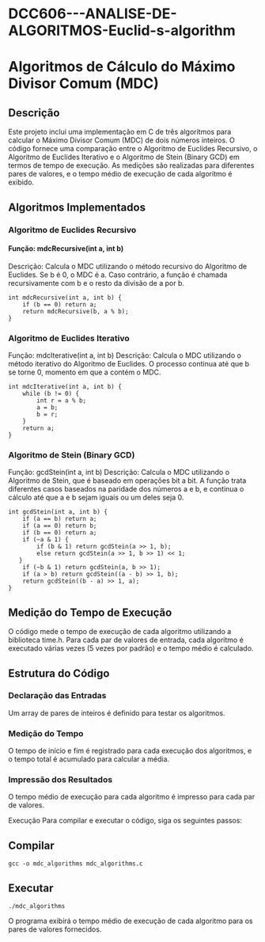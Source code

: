 # DCC606---ANALISE-DE-ALGORITMOS-Euclid-s-algorithm

# Algoritmos de Cálculo do Máximo Divisor Comum (MDC)

## Descrição
Este projeto inclui uma implementação em C de três algoritmos para calcular o Máximo Divisor Comum (MDC) de dois números inteiros. O código fornece uma comparação entre o Algoritmo de Euclides Recursivo, o Algoritmo de Euclides Iterativo e o Algoritmo de Stein (Binary GCD) em termos de tempo de execução. As medições são realizadas para diferentes pares de valores, e o tempo médio de execução de cada algoritmo é exibido.

## Algoritmos Implementados

### Algoritmo de Euclides Recursivo

#### Função: mdcRecursive(int a, int b)
   Descrição: Calcula o MDC utilizando o método recursivo do Algoritmo de Euclides. Se b é 0, o MDC é a. Caso contrário, a 
   função é chamada recursivamente com b e o resto da divisão de a por b.

    int mdcRecursive(int a, int b) {
        if (b == 0) return a;
        return mdcRecursive(b, a % b);
    }
### Algoritmo de Euclides Iterativo

  Função: mdcIterative(int a, int b)
  Descrição: Calcula o MDC utilizando o método iterativo do Algoritmo de Euclides. O processo continua até que b se torne 0, momento em que a contém o MDC.

    int mdcIterative(int a, int b) {
        while (b != 0) {
            int r = a % b;
            a = b;
            b = r;
        }
        return a;
    }
### Algoritmo de Stein (Binary GCD)

   Função: gcdStein(int a, int b)
   Descrição: Calcula o MDC utilizando o Algoritmo de Stein, que é baseado em operações bit a bit. A função trata diferentes 
   casos baseados na paridade dos números a e b, e continua o cálculo até que a e b sejam iguais ou um deles seja 0.

    int gcdStein(int a, int b) {
        if (a == b) return a;
        if (a == 0) return b;
        if (b == 0) return a;
        if (~a & 1) {
            if (b & 1) return gcdStein(a >> 1, b);
            else return gcdStein(a >> 1, b >> 1) << 1;
       }
        if (~b & 1) return gcdStein(a, b >> 1);
        if (a > b) return gcdStein((a - b) >> 1, b);
        return gcdStein((b - a) >> 1, a);
    }
## Medição do Tempo de Execução
   O código mede o tempo de execução de cada algoritmo utilizando a biblioteca time.h. Para cada par de valores de entrada, 
   cada algoritmo é executado várias vezes (5 vezes por padrão) e o tempo médio é calculado.

## Estrutura do Código
  ### Declaração das Entradas
   Um array de pares de inteiros é definido para testar os algoritmos.

  ### Medição do Tempo
   O tempo de início e fim é registrado para cada execução dos algoritmos, e o tempo total é acumulado para calcular a média.

### Impressão dos Resultados
O tempo médio de execução para cada algoritmo é impresso para cada par de valores.

Execução
Para compilar e executar o código, siga os seguintes passos:

## Compilar
    gcc -o mdc_algorithms mdc_algorithms.c

## Executar
    ./mdc_algorithms

O programa exibirá o tempo médio de execução de cada algoritmo para os pares de valores fornecidos.
